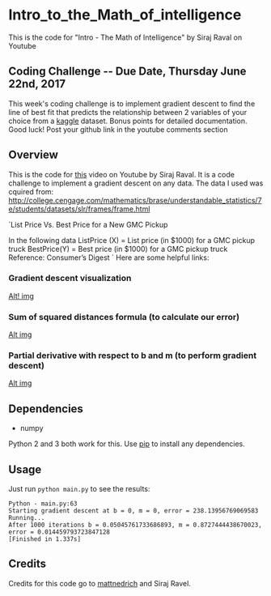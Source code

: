 # Intro_to_the_Math_of_intelligence

This is the code for "Intro - The Math of Intelligence" by Siraj Raval on Youtube

## Coding Challenge -- Due Date, Thursday June 22nd, 2017

This week's coding challenge is to implement gradient descent to find the line of best fit that predicts the relationship between 2 variables of your choice from a [kaggle](https://www.kaggle.com/datasets) dataset. Bonus points for detailed documentation. Good luck! Post your github link in the youtube comments section

## Overview

This is the code for [this](https://youtu.be/xRJCOz3AfYY) video on Youtube by Siraj Raval. It is a code challenge to implement a gradient descent on any data.  The data I used was cquired from: http://college.cengage.com/mathematics/brase/understandable_statistics/7e/students/datasets/slr/frames/frame.html


`List Price Vs. Best Price for a New GMC Pickup

In the following data
ListPrice (X) = List price (in $1000) for a GMC pickup truck
BestPrice(Y) = Best price (in $1000) for a GMC pickup truck
Reference: Consumer’s Digest
`
Here are some helpful links:

### Gradient descent visualization

[Alt! img](https://raw.githubusercontent.com/mattnedrich/GradientDescentExample/master/gradient_descent_example.gif)

### Sum of squared distances formula (to calculate our error)

[Alt img](https://spin.atomicobject.com/wp-content/uploads/linear_regression_error1.png)

### Partial derivative with respect to b and m (to perform gradient descent)

[Alt img](https://spin.atomicobject.com/wp-content/uploads/linear_regression_gradient1.png)

## Dependencies

- numpy

Python 2 and 3 both work for this. Use [pip](https://pip.pypa.io/en/stable/) to install any dependencies.

## Usage

Just run `python main.py` to see the results:

```
Python - main.py:63
Starting gradient descent at b = 0, m = 0, error = 238.13956769069583
Running...
After 1000 iterations b = 0.05045761733686893, m = 0.8727444438670023, error = 0.014459793723847128
[Finished in 1.337s]
```

## Credits

Credits for this code go to [mattnedrich](https://github.com/mattnedrich) and Siraj Ravel.
